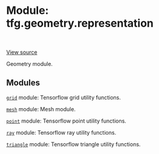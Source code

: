 <div itemscope itemtype="http://developers.google.com/ReferenceObject">
<meta itemprop="name" content="tfg.geometry.representation" />
<meta itemprop="path" content="Stable" />
</div>

# Module: tfg.geometry.representation

<!-- Insert buttons and diff -->

<table class="tfo-notebook-buttons tfo-api" align="left">
</table>

<a target="_blank" href="https://github.com/tensorflow/graphics/blob/master/tensorflow_graphics/geometry/representation/__init__.py">View source</a>



Geometry module.



## Modules

[`grid`](../../tfg/geometry/representation/grid.md) module: Tensorflow grid utility functions.

[`mesh`](../../tfg/geometry/representation/mesh.md) module: Mesh module.

[`point`](../../tfg/geometry/representation/point.md) module: Tensorflow point utility functions.

[`ray`](../../tfg/geometry/representation/ray.md) module: Tensorflow ray utility functions.

[`triangle`](../../tfg/geometry/representation/triangle.md) module: Tensorflow triangle utility functions.


